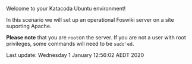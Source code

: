Welcome to your Katacoda Ubuntu environment!

In this scenario we will set up an operational Foswiki server on a site suporting Apache.

**Please note** that you are `root`on the server.
If you are not a user with root privileges, some commands will need to be `sudo'ed`.























Last update: Wednesday 1 January  12:56:02 AEDT 2020
